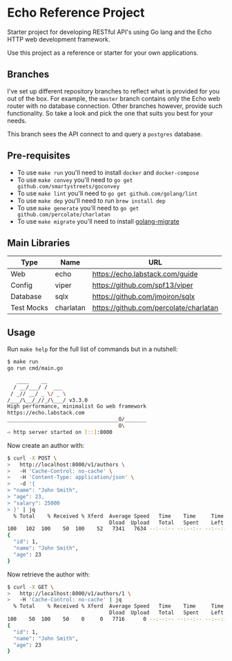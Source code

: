 # Echo Reference Project

Starter project for developing RESTful API's using Go lang and the Echo HTTP web development framework.

Use this project as a reference or starter for your own applications.

## Branches

I've set up different repository branches to reflect what is provided for you out of the box. For example, the `master` branch contains only the Echo web router with no database connection. Other branches however, provide such functionality. So take a look and pick the one that suits you best for your needs.

This branch sees the API connect to and query a `postgres` database.

## Pre-requisites

- To use `make run` you'll need to install `docker` and `docker-compose`
- To use `make convey` you'll need to `go get github.com/smartystreets/goconvey`
- To use `make lint` you'll need to `go get github.com/golang/lint`
- To use `make dep` you'll need to run `brew install dep`
- To use `make generate` you'll need to `go get github.com/percolate/charlatan`
- To use `make migrate` you'll need to install [golang-migrate](https://github.com/golang-migrate/migrate/tree/master/cli)

## Main Libraries

Type | Name | URL
---- | ---- | ----
Web | echo | https://echo.labstack.com/guide
Config | viper | https://github.com/spf13/viper
Database | sqlx | https://github.com/jmoiron/sqlx
Test Mocks | charlatan | https://github.com/percolate/charlatan

## Usage

Run `make help` for the full list of commands but in a nutshell:

```sh
$ make run
go run cmd/main.go

   ____    __
  / __/___/ /  ___
 / _// __/ _ \/ _ \
/___/\__/_//_/\___/ v3.3.0
High performance, minimalist Go web framework
https://echo.labstack.com
____________________________________O/_______
                                    O\
⇨ http server started on [::]:8000
```

Now create an author with:

```sh
$ curl -X POST \
>   http://localhost:8000/v1/authors \
>   -H 'Cache-Control: no-cache' \
>   -H 'Content-Type: application/json' \
>   -d '{
> "name": "John Smith",
> "age": 23,
> "salary": 25000
> }' | jq
  % Total    % Received % Xferd  Average Speed   Time    Time     Time  Current
                                 Dload  Upload   Total   Spent    Left  Speed
100   102  100    50  100    52   7341   7634 --:--:-- --:--:-- --:--:--  8666
{
  "id": 1,
  "name": "John Smith",
  "age": 23
}
```

Now retrieve the author with:

```sh
$ curl -X GET \
>   http://localhost:8000/v1/authors/1 \
>   -H 'Cache-Control: no-cache' | jq
  % Total    % Received % Xferd  Average Speed   Time    Time     Time  Current
                                 Dload  Upload   Total   Spent    Left  Speed
100    50  100    50    0     0   7716      0 --:--:-- --:--:-- --:--:--  8333
{
  "id": 1,
  "name": "John Smith",
  "age": 23
}
```
